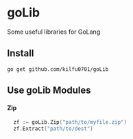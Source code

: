 # goLib
Some useful libraries for GoLang

## Install
~~~
go get github.com/kilfu0701/goLib
~~~

## Use goLib Modules

#### Zip
~~~ go
  zf := goLib.Zip("path/to/myfile.zip")
  zf.Extract("path/to/dest")
~~~

